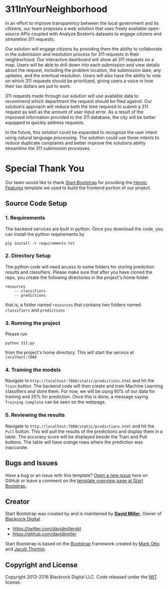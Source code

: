 # 311InYourNeighborhood
In an effort to improve transparency between the local government and its citizens, our team proposes a web solution that uses freely available open-source APIs coupled with Analyze Boston’s datasets to engage citizens and streamline 311 requests.

Our solution will engage citizens by providing them the ability to collaborate in the submission and resolution process for 311 requests in their neighborhood. Our interactive dashboard will show all 311 requests on a map. Users will be able to drill down into each submission and view details about the request, including the problem location, the submission date, any updates, and the eventual resolution. Users will also have the ability to vote on which 311 requests should be prioritized, giving users a voice in how their tax dollars are put to work.

311 requests made through our solution will use available data to recommend which department the request should be filed against. Our solution’s approach will reduce both the time required to submit a 311 request as well as the amount of user input error. As a result of the improved information provided to the 311 database, the city will be better equipped to quickly address requests.

In the future, this solution could be expanded to recognize the user intent using natural language processing. The solution could use these intents to reduce duplicate complaints and better improve the solutions ability streamline the 311 submission processes.

# Special Thank You
Our team would like to thank [Start Bootstrap](http://startbootstrap.com/) for providing the [Heroic Features](http://startbootstrap.com/template-overviews/heroic-features/) template we used to build the frontend portion of our project.

## Source Code Setup

### 1. Requirements
The backend services are built in python. Once you download the code, you can install the python requirements by

`pip install -r requirements.txt`

### 2. Directory Setup

The python code will need access to some folders for storing prediction results and classifiers. Please make sure that after you have cloned the repo, you create the following directories in the project's home folder

    resources
        -- classifiers 
        -- predictions

that is, a folder named `resources` that contains two folders named `classifiers` and `predictions`

### 3. Running the project

Please run

`python 311.py`

from the project's home directory. This will start the service at `localhost:7080`

### 4. Training the models

Navigate to `http://localhost:7080/static/predictions.html` and hit the `Train` button. The backend code will then create and train Machine Learning classifiers and store them. For now, we will be using 80% of our data for training and 20% for prediction. Once this is done, a message saying `Training Complete` can be seen on the webpage.

### 5. Reviewing the results

Navigate to `http://localhost:7080/static/predictions.html` and hit the `Pull` button. This will pull the results of the predictions and display them in a table. The accuracy score will be displayed beside the Train and Pull buttons. The table will have orange rows where the prediction was inaccurate.

## Bugs and Issues

Have a bug or an issue with this template? [Open a new issue](https://github.com/BlackrockDigital/startbootstrap-heroic-features/issues) here on GitHub or leave a comment on the [template overview page at Start Bootstrap](http://startbootstrap.com/template-overviews/heroic-features/).

## Creator

Start Bootstrap was created by and is maintained by **[David Miller](http://davidmiller.io/)**, Owner of [Blackrock Digital](http://blackrockdigital.io/).

* https://twitter.com/davidmillerskt
* https://github.com/davidtmiller

Start Bootstrap is based on the [Bootstrap](http://getbootstrap.com/) framework created by [Mark Otto](https://twitter.com/mdo) and [Jacob Thorton](https://twitter.com/fat).

## Copyright and License

Copyright 2013-2016 Blackrock Digital LLC. Code released under the [MIT](https://github.com/BlackrockDigital/startbootstrap-heroic-features/blob/gh-pages/LICENSE) license.
